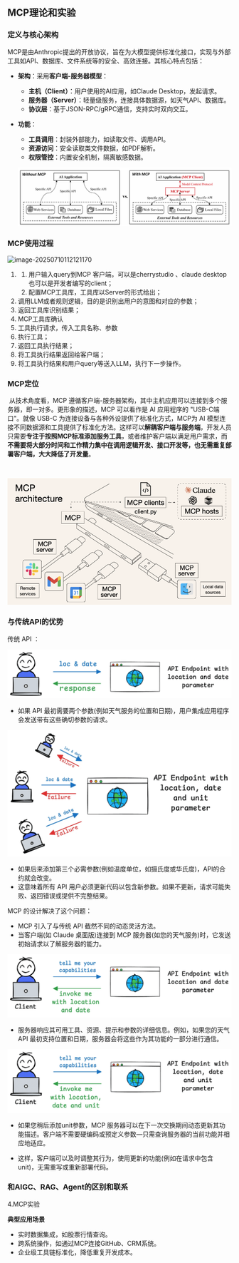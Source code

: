 ## MCP理论和实验



### 定义与核心架构

​	MCP是由Anthropic提出的开放协议，旨在为大模型提供标准化接口，实现与外部工具如API、数据库、文件系统等的安全、高效连接。其核心特点包括：

- **架构**：采用**客户端-服务器模型**：

  - **主机（Client）**：用户使用的AI应用，如Claude Desktop，发起请求。
  - **服务器（Server）**：轻量级服务，连接具体数据源，如天气API、数据库。
  - **协议层**：基于JSON-RPC/gRPC通信，支持实时双向交互。

- **功能**：

  - **工具调用**：封装外部能力，如读取文件、调用API。
  - **资源访问**：安全读取类文件数据，如PDF解析。
  - **权限管控**：内置安全机制，隔离敏感数据。

  ![image-20250710104109664](..\pic\image-20250710104109664.png)

### MCP使用过程

![image-20250710112121170](D:\code\llm\awesome_llm\pic\image-20250710112121170.png)

1. 
   1. 用户输入query到MCP 客户端，可以是cherrystudio 、claude desktop 也可以是开发者编写的client；
   2. 配置MCP工具库，工具库以Server的形式给出；
2. 调用LLM或者规则逻辑，目的是识别出用户的意图和对应的参数；
3. 返回工具库识别结果；
4. MCP工具库确认
5. 工具执行请求，传入工具名称、参数
6. 执行工具；
7. 返回工具执行结果；
8. 将工具执行结果返回给客户端；
9. 将工具执行结果和用户query等送入LLM，执行下一步操作。

### MCP定位

​		从技术角度看，MCP 遵循客户端-服务器架构，其中主机应用可以连接到多个服务器，即一对多。更形象的描述，MCP 可以看作是 AI 应用程序的 "USB-C端口"。就像 USB-C 为连接设备与各种外设提供了标准化方式，MCP为 AI 模型连接不同数据源和工具提供了标准化方法。这样可以**解耦客户端与服务端**，开发人员只需要**专注于按照MCP标准添加服务工具**，或者维护客户端以满足用户需求，而**不需要将大部分时间和工作精力集中在调用逻辑开发、接口开发等，也无需重复部署客户端，大大降低了开发量**。

​	

![图片](..\pic\640.png)



### 与传统API的优势

传统 API ：

![图片](..\pic\6402.png)

* 如果 API 最初需要两个参数(例如天气服务的位置和日期)，用户集成应用程序会发送带有这些确切参数的请求。

![图片](..\pic\6403.png)



- 如果后来添加第三个必需参数(例如温度单位，如摄氏度或华氏度)，API的合约就会改变。
- 这意味着所有 API 用户必须更新代码以包含新参数。如果不更新，请求可能失败、返回错误或提供不完整结果。

MCP 的设计解决了这个问题：

- MCP 引入了与传统 API 截然不同的动态灵活方法。
- 当客户端(如 Claude 桌面版)连接到 MCP 服务器(如您的天气服务)时，它发送初始请求以了解服务器的能力。

![图片](..\pic\6404.png)

* 服务器响应其可用工具、资源、提示和参数的详细信息。例如，如果您的天气 API 最初支持位置和日期，服务器会将这些作为其功能的一部分进行通信。

![图片](..\pic\6405.png)

* 如果您稍后添加unit参数，MCP 服务器可以在下一次交换期间动态更新其功能描述。客户端不需要硬编码或预定义参数—只需查询服务器的当前功能并相应地适应。

* 这样，客户端可以及时调整其行为，使用更新的功能(例如在请求中包含unit)，无需重写或重新部署代码。

### 和AIGC、RAG、Agent的区别和联系



4.MCP实验





**典型应用场景**

- 实时数据集成，如股票行情查询。
- 跨系统操作，如通过MCP连接GitHub、CRM系统。
- 企业级工具链标准化，降低重复开发成本。